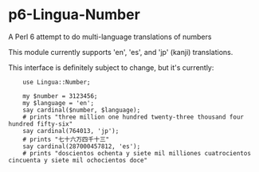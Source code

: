 p6-Lingua-Number
================

A Perl 6 attempt to do multi-language translations of numbers

This module currently supports 'en', 'es', and 'jp' (kanji) translations.

This interface is definitely subject to change, but it's currently:

        use Lingua::Number;
        
        my $number = 3123456;
        my $language = 'en';
        say cardinal($number, $language);
        # prints "three million one hundred twenty-three thousand four hundred fifty-six"
        say cardinal(764013, 'jp');
        # prints "七十六万四千十三"
        say cardinal(287000457812, 'es');
        # prints "doscientos ochenta y siete mil milliones cuatrocientos cincuenta y siete mil ochocientos doce"

